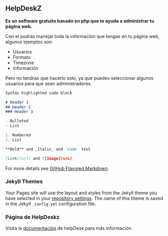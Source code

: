 ## HelpDeskZ

**Es un software gratuito basado en php que te ayuda a administrar tu página web.**

Con el podrás manejar toda la información que tengas en tu página web, algunos ejemplos son:

- Usuarios
- Formato
- Timezone
- información

Pero no tendrás que hacerlo solo, ya que puedes seleccionar algunos usuarios para que sean administradores. 

```markdown
Syntax highlighted code block

# Header 1
## Header 2
### Header 3

- Bulleted
- List

1. Numbered
2. List

**Bold** and _Italic_ and `Code` text

[Link](url) and ![Image](src)
```

For more details see [GitHub Flavored Markdown](https://guides.github.com/features/mastering-markdown/).

### Jekyll Themes

Your Pages site will use the layout and styles from the Jekyll theme you have selected in your [repository settings](https://github.com/Jopugo/Jopugo.HelpDeskZ.io/settings/pages). The name of this theme is saved in the Jekyll `_config.yml` configuration file.

### Página de HelpDeskz

Visita la [documentación](https://www.helpdeskz.com) de helpDesk para más información.
